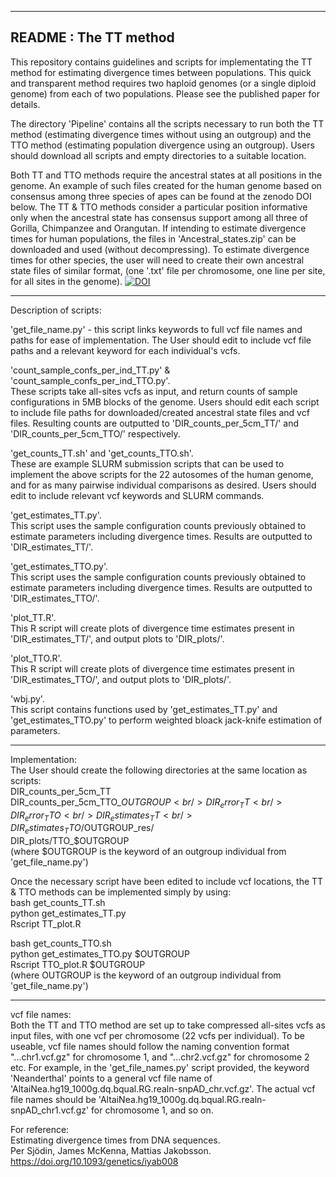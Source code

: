 ---------------------------------------------------------
README : The TT method
---------------------------------------------------------

This repository contains guidelines and scripts for implementating the TT method for estimating divergence times between populations.
This quick and transparent method requires two haploid genomes (or a single diploid genome) from each of two populations. Please see the published paper for details.

The directory 'Pipeline' contains all the scripts necessary to run both the TT method (estimating divergence times without using an outgroup) and the TTO method (estimating population divergence using an outgroup). Users should download all scripts and empty directories to a suitable location.

Both TT and TTO methods require the ancestral states at all positions in the genome. An example of such files created for the human genome based on consensus among three species of apes can be found at the zenodo DOI below. The TT & TTO methods consider a particular position informative only when the ancestral state has consensus support among all three of Gorilla, Chimpanzee and Orangutan. If intending to estimate divergence times for human populations, the files in 'Ancestral_states.zip' can be downloaded and used (without decompressing). To estimate divergence times for other species, the user will need to create their own ancestral state files of similar format, (one '.txt' file per chromosome, one line per site, for all sites in the genome).
[![DOI](https://zenodo.org/badge/DOI/10.5281/zenodo.4441887.svg)](https://doi.org/10.5281/zenodo.4441887)

---------------------------------------------------------

Description of scripts:

'get_file_name.py' - this script links keywords to full vcf file names and paths for ease of implementation. The User should edit to include vcf file paths and a relevant keyword for each individual's vcfs.

'count_sample_confs_per_ind_TT.py' & 'count_sample_confs_per_ind_TTO.py'.<br/>
These scripts take all-sites vcfs as input, and return counts of sample configurations in 5MB blocks of the genome. Users should edit each script to include file paths for downloaded/created ancestral state files and vcf files. Resulting counts are outputted to 'DIR_counts_per_5cm_TT/' and 'DIR_counts_per_5cm_TTO/' respectively.

'get_counts_TT.sh' and 'get_counts_TTO.sh'.<br/>
These are example SLURM submission scripts that can be used to implement the above scripts for the 22 autosomes of the human genome, and for as many pairwise individual comparisons as desired. Users should edit to include relevant vcf keywords and SLURM commands.

'get_estimates_TT.py'.<br/>
This script uses the sample configuration counts previously obtained to estimate parameters including divergence times. Results are outputted to 'DIR_estimates_TT/'.

'get_estimates_TTO.py'.<br/>
This script uses the sample configuration counts previously obtained to estimate parameters including divergence times. Results are outputted to 'DIR_estimates_TTO/'.

'plot_TT.R'.<br/>
This R script will create plots of divergence time estimates present in 'DIR_estimates_TT/', and output plots to 'DIR_plots/'.

'plot_TTO.R'.<br/>
This R script will create plots of divergence time estimates present in 'DIR_estimates_TTO/', and output plots to 'DIR_plots/'.

'wbj.py'.<br/>
This script contains functions used by 'get_estimates_TT.py' and 'get_estimates_TTO.py' to perform weighted bloack jack-knife estimation of parameters.

---------------------------------------------------------

Implementation:<br/>
The User should create the following directories at the same location as scripts:<br/>
DIR_counts_per_5cm_TT<br/>
DIR_counts_per_5cm_TTO_$OUTGROUP<br/>
DIR_error_TT<br/>
DIR_error_TTO<br/>
DIR_estimates_TT<br/>
DIR_estimates_TTO/$OUTGROUP_res/<br/> 
DIR_plots/TTO_$OUTGROUP<br/>
(where $OUTGROUP is the keyword of an outgroup individual from 'get_file_name.py')

Once the necessary script have been edited to include vcf locations, the TT & TTO methods can be implemented simply by using:<br/>
bash get_counts_TT.sh<br/>
python get_estimates_TT.py<br/>
Rscript TT_plot.R

bash get_counts_TTO.sh<br/>
python get_estimates_TTO.py $OUTGROUP<br/> 
Rscript TTO_plot.R $OUTGROUP<br/> 
(where OUTGROUP is the keyword of an outgroup individual from 'get_file_name.py')


---------------------------------------------------------

vcf file names:<br/>
Both the TT and TTO method are set up to take compressed all-sites vcfs as input files, with one vcf per chromosome (22 vcfs per individual). To be useable, vcf file names should follow the naming convention format "...chr1.vcf.gz" for chromosome 1, and "...chr2.vcf.gz" for chromosome 2 etc. For example, in the 'get_file_names.py' script provided, the keyword 'Neanderthal' points to a general vcf file name of 'AltaiNea.hg19_1000g.dq.bqual.RG.realn-snpAD_chr.vcf.gz'. The actual vcf file names should be 'AltaiNea.hg19_1000g.dq.bqual.RG.realn-snpAD_chr1.vcf.gz' for chromosome 1, and so on.


For reference:<br/>
Estimating divergence times from DNA sequences.<br/>
Per Sjödin, James McKenna, Mattias Jakobsson.<br/>
https://doi.org/10.1093/genetics/iyab008








